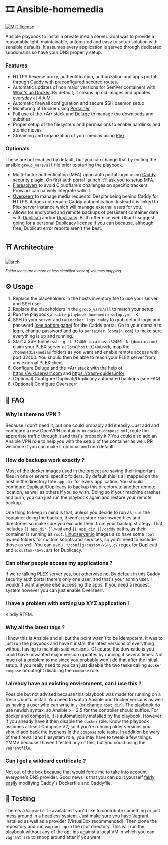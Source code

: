# 🎞️ Ansible-homemedia 
[![MIT license](https://img.shields.io/badge/License-MIT-blue.svg)](https://lbesson.mit-license.org/)

Ansible playbook to install a private media server. Goal was to provide a reasonably light, maintainable, automated and easy to setup solution with sensible defaults. It assumes every application is served through dedicated subdomains so have your DNS properly setup.

### Features

* HTTPS Reverse proxy, authentification, authorization and apps portal through [Caddy](https://caddyserver.com/) with preconfigured secured routes. 
* Automatic updates of non major versions for SemVer containers with [What's up Docker](https://fmartinou.github.io/whats-up-docker/#/). By default, it cleans up old images and updates everyday at 4 A.M.
* Automatic firewall configuration and secure SSH daemon setup
* Monitoring of Docker using [Portainer](https://www.portainer.io)
* Full use of the *Arr stack and [Deluge](https://deluge-torrent.org) to manage the downloads and subtitles.
* Proper setup of the filesystem and permissions to enable hardlinks and atomic moves
* Streaming and organization of your medias using [Plex](https://www.plex.tv)

### Optionals

These are not enabled by default, but you can change that by editing the ansible `group_vars/all` file prior to starting the playbook.

* Multi-factor authentication (MFA) upon auth portal login using [Caddy security plugin](https://authp.github.io/docs/authenticate/mfa). On first auth portal launch it'll ask you to setup MFA.
* [Flaresolverr](https://github.com/FlareSolverr/FlareSolverr) to avoid Cloudflare's challenges on specific trackers. Prowlarr can natively integrate with it.
* [Overseerr](https://overseerr.dev/) to manage media requests. Despite being behind Caddy for HTTPS, it does not require Caddy authentication. Instead it is linked to Plex server instance which will manage external users for you.
* Allows for encrypted and remote backups of persistent container data with [Duplicati](https://www.duplicati.com/) and/or [Duplicacy](https://duplicacy.com/). Both offer nice web UI but I suggest going for a personal Duplicacy license if you can because, although free, Duplicati error reports aren't the best.

## ⛩️ Architecture

![arch](https://user-images.githubusercontent.com/1922364/170122807-79b6aa7c-869f-4475-835c-ff9fcee62b28.png)

<sub>*Folder icons are a more or less simplifed view of volumes mapping*</sub>

## ⚙️ Usage 

1) Replace the placeholders in the hosts inventory file to use your server and SSH user
2) Replace the placeholders in the `group_vars/all` to match your setup
3) Run the playbook `ansible-playbook homemedia-setup.yml -K`
4) SSH to your server and run `docker logs caddy` to grab default login and password ([see bottom page](https://authp.github.io/docs/authenticate/local/local)) for the Caddy portal. Go to your domain to login, change password and go to `portainer.{domain.com}` to make sure everything is up and running.
5) Start a SSH tunnel `ssh -g -L 32400:localhost:32400 -N {domain.com}`, claim your PLEX server at `localhost:32400/web`, map the `/homemedia/medias` folders as you want and enable remote access with port 32400. You should then be able to reach your PLEX server from any external PLEX client.
6) Configure Deluge and the *Arr stack with the help of https://wiki.servarr.com and https://trash-guides.info/
7) (Optional) Configure Duplicati/Duplicacy automated backups (see FAQ)
8) (Optional) Configure Overseerr

## 🤔 FAQ

### Why is there no VPN ?

Because I don't need it, but one could probably add it easily. Just add and configure a new OpenVPN container in `docker-compose.yml`, route the approriate traffic through it and that's probably it ? You could also add an Ansible VPN role to help you with the setup of the container as well. PR welcome if you can make it optional and non default.

### How do backups work exactly ?

Most of the docker images used in the project are saving their important files in one or several specific folders. By default this is all mapped on the host in the directory tree `app_dir` for every application. You should configure Duplicati/Duplicacy to backup this directory to another remote location, as well as others if you so wish. Doing so if your machine crashes and burn, you can just run the playbook again and restore your remote backup.

One thing to keep in mind is that, unless you decide to run  as `root` the container doing the backup, it won't restore `root` owned files and directories so make sure you exclude them from your backup strategy. That includes `{{ app_dir }}/wud` and `{{ app_dir }}/caddy` paths, as their container is running as `root`. [Linuxserver.io](https://www.linuxserver.io/blog/2019-09-14-customizing-our-containers) images also have some `root` owned folders for custom scripts and services, so you'll need to exclude those as well. You can use `/.*/config/custom-\S+\.d/` regex for Duplicati and `e:custom-\S+\.d/$` for Duplicacy.

### Can other people access my applications ?

If we're talking PLEX server yes, but otherwise no. By default in this Caddy security auth portal there's only one user, and that's your admin user. I wouldn't want anyone else accessing the apps. If you need a request system however you can just enable Overseerr.

### I have a problem with setting up XYZ application !

Kindly RTFM.

### Why all the latest tags ?

I know this is Ansible and all but the point wasn't to be idempotent. It was to just run the playbook and have it install the latest versions of everything without having to maintain said versions. Of course the downside is you could have unwanted major version updates by running it several times. Not much of a problem to me since you probably won't do that after the initial setup. If you really need to you can just disable the two tasks calling `docker compose` or outright disabling the `compose` role.

### I already have an existing enviromnent, can I use this ?

Possible but not advised because this playbook was made for running on a fresh Ubuntu install. You need to watch Ansible and Docker versions as well as having a user who can write in `/` (or change `root_dir`). The playbook do use newish syntax, so Ansible >= 2.5 for the controller should suffice. For docker and compose, it is automatically installed by the playbook. However if you already have it then disable the `docker` role. Know the playbook assumes at least Compose V2, so if you're running older versions you should add back the hyphens in the `compose` role tasks. In addition be wary of the firewall and filesystem role, you may have to tweak a few things. YMMV because I haven't tested any of this, but you could using the `Vagrantfile`.

### Can I get a wildcard certificate ?

Not out of the box because that would force me to take into account everyone's DNS provider. Good news is that you can do it yourself [fairly easily](https://caddyserver.com/docs/caddyfile/patterns#wildcard-certificates) modifying Caddy's Dockerfile and Caddyfile.

## 📝 Testing

There's a `Vagrantfile` available if you'd like to contribute something or just mess around in a headless system. Just make sure you have [Vagrant](https://www.vagrantup.com/) installed as well as a provider (VirtualBox recommended). Then clone the repository and run `vagrant up` in the root directory. This will run the playbook without any of the opt-ins against a local VM in which you can `vagrant ssh` to snoop around after if you want.
